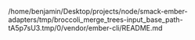/home/benjamin/Desktop/projects/node/smack-ember-adapters/tmp/broccoli_merge_trees-input_base_path-tA5p7sU3.tmp/0/vendor/ember-cli/README.md